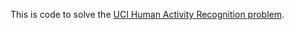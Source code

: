 This is code to solve the [UCI Human Activity Recognition problem](https://www.kaggle.com/datasets/uciml/human-activity-recognition-with-smartphones).
